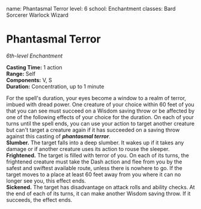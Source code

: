 name: Phantasmal Terror
level: 6
school: Enchantment
classes: Bard
         Sorcerer
         Warlock
         Wizard

# Phantasmal Terror
_6th-level Enchantment_ 

**Casting Time:** 1 action    
**Range:** Self    
**Components:** V, S    
**Duration:** Concentration, up to 1 minute 

For the spell's duration, your eyes become a window to a realm of terror, imbued with dread power. One creature of your choice within 60 feet of you that you can see must succeed on a Wisdom saving throw or be affected by one of the following effects of your choice for the duration. On each of your turns until the spell ends, you can use your action to target another creature but can't target a creature again if it has succeeded on a saving throw against this casting of **_phantasmal terror_**.    
**Slumber.** The target falls into a deep slumber. It wakes up if it takes any damage or if another creature uses its action to rouse the sleeper.    
**Frightened.** The target is filled with terror of you. On each of its turns, the frightened creature must take the Dash action and flee from you by the safest and swiftest available route, unless there is nowhere to go. If the target moves to a place at least 60 feet away from you where it can no longer see you, this effect ends.    
**Sickened.** The target has disadvantage on attack rolls and ability checks. At the end of each of its turns, it can make another Wisdom saving throw. If it succeeds, the effect ends.
